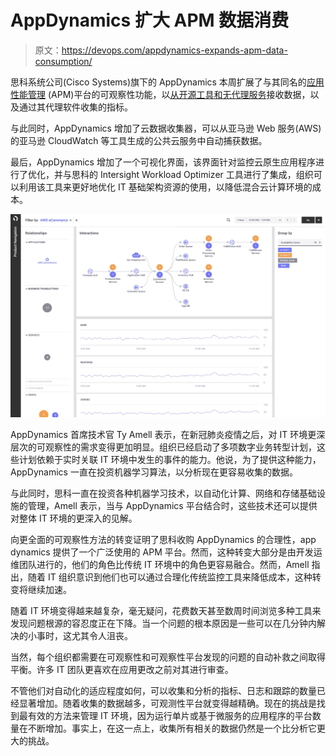 # AppDynamics 扩大 APM 数据消费

> 原文：<https://devops.com/appdynamics-expands-apm-data-consumption/>

思科系统公司(Cisco Systems)旗下的 AppDynamics 本周扩展了与其同名的[应用性能管理](https://devops.com/?s=application%20performance%20management) (APM)平台的可观察性功能，以[从开源工具和无代理服务](https://www.appdynamics.com/newsroom/press-release/appdynamics-solves-visibility-gap-with-new-portfolio-of-cloud-native-solutions)接收数据，以及通过其代理软件收集的指标。

与此同时，AppDynamics 增加了云数据收集器，可以从亚马逊 Web 服务(AWS)的亚马逊 CloudWatch 等工具生成的公共云服务中自动捕获数据。

最后，AppDynamics 增加了一个可视化界面，该界面针对监控云原生应用程序进行了优化，并与思科的 Intersight Workload Optimizer 工具进行了集成，组织可以利用该工具来更好地优化 IT 基础架构资源的使用，以降低混合云计算环境的成本。

![](img/afdf2c2d1cf3fd8830c262d71a0bdf53.png)

AppDynamics 首席技术官 Ty Amell 表示，在新冠肺炎疫情之后，对 IT 环境更深层次的可观察性的需求变得更加明显。组织已经启动了多项数字业务转型计划，这些计划依赖于实时关联 IT 环境中发生的事件的能力。他说，为了提供这种能力，AppDynamics 一直在投资机器学习算法，以分析现在更容易收集的数据。

与此同时，思科一直在投资各种机器学习技术，以自动化计算、网络和存储基础设施的管理，Amell 表示，当与 AppDynamics 平台结合时，这些技术还可以提供对整体 IT 环境的更深入的见解。

向更全面的可观察性方法的转变证明了思科收购 AppDynamics 的合理性，app dynamics 提供了一个广泛使用的 APM 平台。然而，这种转变大部分是由开发运维团队进行的，他们的角色比传统 IT 环境中的角色更容易融合。然而，Amell 指出，随着 IT 组织意识到他们也可以通过合理化传统监控工具来降低成本，这种转变将继续加速。

随着 IT 环境变得越来越复杂，毫无疑问，花费数天甚至数周时间浏览多种工具来发现问题根源的容忍度正在下降。当一个问题的根本原因是一些可以在几分钟内解决的小事时，这尤其令人沮丧。

当然，每个组织都需要在可观察性和可观察性平台发现的问题的自动补救之间取得平衡。许多 IT 团队更喜欢在应用更改之前对其进行审查。

不管他们对自动化的适应程度如何，可以收集和分析的指标、日志和跟踪的数量已经显著增加。随着收集的数据越多，可观测性平台就变得越精确。现在的挑战是找到最有效的方法来管理 IT 环境，因为运行单片或基于微服务的应用程序的平台数量在不断增加。事实上，在这一点上，收集所有相关的数据仍然是一个比分析它更大的挑战。